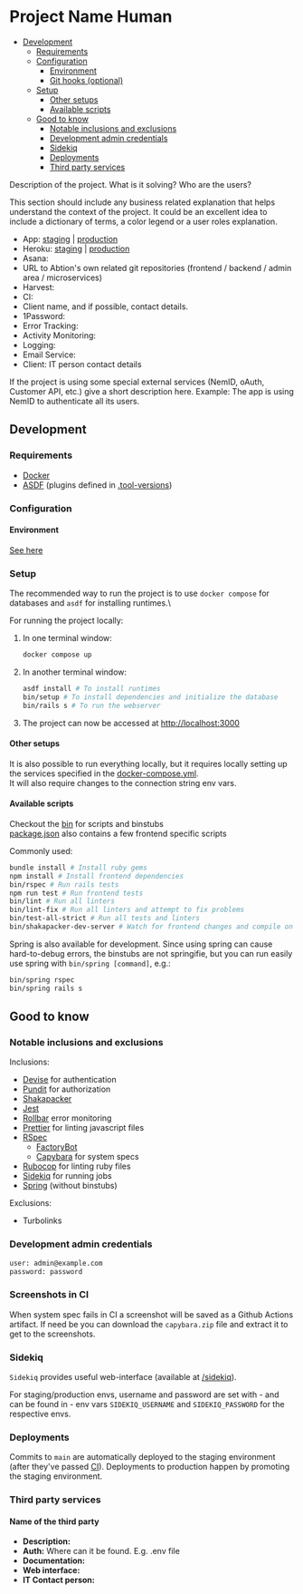 # Project Name Human

- [Development](#development)
  - [Requirements](#requirements)
  - [Configuration](#configuration)
    - [Environment](#environment)
    - [Git hooks (optional)](#git-hooks-optional)
  - [Setup](#setup)
    - [Other setups](#other-setups)
    - [Available scripts](#available-scripts)
  - [Good to know](#good-to-know)
    - [Notable inclusions and exclusions](#notable-inclusions-and-exclusions)
    - [Development admin credentials](#development-admin-credentials)
    - [Sidekiq](#sidekiq)
    - [Deployments](#deployments)
    - [Third party services](#third-party-services)

Description of the project. What is it solving? Who are the users?

This section should include any business related explanation that helps understand the context of the project. It could be an excellent idea to include a dictionary of terms, a color legend or a user roles explanation.

- App: [staging](https://<project-name-param>-staging.herokuapp.com/) | [production](https://<project-name-param>-production.herokuapp.com/)
- Heroku: [staging](https://dashboard.heroku.com/apps/<project-name-param>-staging) | [production](https://dashboard.heroku.com/apps/<project-name-param>-production)
- Asana:
- URL to Abtion's own related git repositories (frontend / backend / admin area / microservices)
- Harvest:
- CI:
- Client name, and if possible, contact details.
- 1Password:
- Error Tracking:
- Activity Monitoring:
- Logging:
- Email Service:
- Client: IT person contact details

If the project is using some special external services (NemID, oAuth, Customer API, etc.) give a short description here.
Example: The app is using NemID to authenticate all its users.

## Development

### Requirements

- [Docker](https://www.docker.com/get-started/)
- [ASDF](https://asdf-vm.com/guide/getting-started.html) (plugins defined in [.tool-versions](./.tool-versions))

### Configuration

#### Environment

[See here](https://docs.adonisjs.com/guides/getting-started/environment-variables#all-other-dot-env-files)

### Setup

The recommended way to run the project is to use `docker compose` for databases and `asdf` for installing runtimes.\

For running the project locally:

1. In one terminal window:

   ```sh
   docker compose up
   ```

2. In another terminal window:

   ```sh
   asdf install # To install runtimes
   bin/setup # To install dependencies and initialize the database
   bin/rails s # To run the webserver
   ```

3. The project can now be accessed at <http://localhost:3000>

#### Other setups

It is also possible to run everything locally, but it requires locally setting up the services specified in the [docker-compose.yml](docker-compose.yml).\
It will also require changes to the connection string env vars.

#### Available scripts

Checkout the [bin](./bin/) for scripts and binstubs \
[package.json](./package.json) also contains a few frontend specific scripts

Commonly used:

```sh
bundle install # Install ruby gems
npm install # Install frontend dependencies
bin/rspec # Run rails tests
npm run test # Run frontend tests
bin/lint # Run all linters
bin/lint-fix # Run all linters and attempt to fix problems
bin/test-all-strict # Run all tests and linters
bin/shakapacker-dev-server # Watch for frontend changes and compile on the go
```

Spring is also available for development. Since using spring can cause hard-to-debug errors, the binstubs are not springifie, but you can run easily use spring with `bin/spring [command]`, e.g.:

```sh
bin/spring rspec
bin/spring rails s
```

## Good to know

### Notable inclusions and exclusions

Inclusions:

- [Devise](https://github.com/heartcombo/devise) for authentication
- [Pundit](https://github.com/varvet/pundit) for authorization
- [Shakapacker](https://github.com/shakacode/shakapacker)
- [Jest](https://jestjs.io/)
- [Rollbar](https://rollbar.com) error monitoring
- [Prettier](https://prettier.io/) for linting javascript files
- [RSpec](https://rspec.info/)
  - [FactoryBot](https://github.com/thoughtbot/factory_bot)
  - [Capybara](https://github.com/teamcapybara/capybara) for system specs
- [Rubocop](https://github.com/rubocop/rubocop) for linting ruby files
- [Sidekiq](https://github.com/sidekiq/sidekiq) for running jobs
- [Spring](https://github.com/rails/spring) (without binstubs)

Exclusions:

- Turbolinks

### Development admin credentials

```txt
user: admin@example.com
password: password
```

### Screenshots in CI

When system spec fails in CI a screenshot will be saved as a Github Actions artifact. If need be you can download the `capybara.zip` file and extract it to get to the screenshots.

### Sidekiq

`Sidekiq` provides useful web-interface (available at [/sidekiq](http://localhost:3000/sidekiq)).

For staging/production envs, username and password are set with - and can be found in - env vars `SIDEKIQ_USERNAME` and `SIDEKIQ_PASSWORD` for the respective envs.

### Deployments

Commits to `main` are automatically deployed to the staging environment (after they've passed [CI](.github/workflows/ci.yml)).
Deployments to production happen by promoting the staging environment.

### Third party services

#### Name of the third party

- **Description:**
- **Auth:** Where can it be found. E.g. .env file
- **Documentation:**
- **Web interface:**
- **IT Contact person:**
